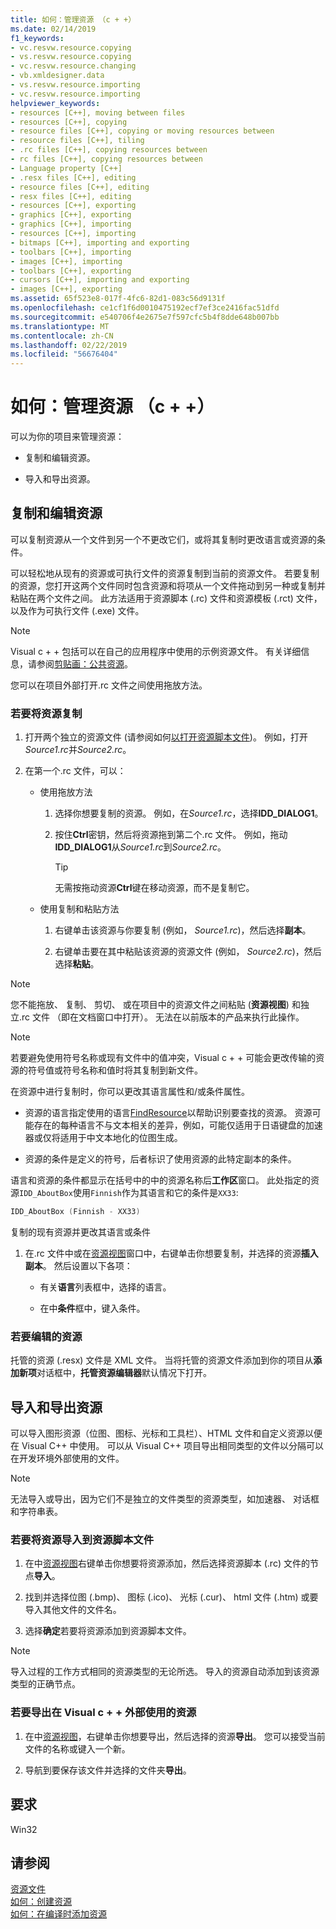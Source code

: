 ```yaml
---
title: 如何：管理资源 （c + +）
ms.date: 02/14/2019
f1_keywords:
- vc.resvw.resource.copying
- vs.resvw.resource.copying
- vc.resvw.resource.changing
- vb.xmldesigner.data
- vs.resvw.resource.importing
- vc.resvw.resource.importing
helpviewer_keywords:
- resources [C++], moving between files
- resources [C++], copying
- resource files [C++], copying or moving resources between
- resource files [C++], tiling
- .rc files [C++], copying resources between
- rc files [C++], copying resources between
- Language property [C++]
- .resx files [C++], editing
- resource files [C++], editing
- resx files [C++], editing
- resources [C++], exporting
- graphics [C++], exporting
- graphics [C++], importing
- resources [C++], importing
- bitmaps [C++], importing and exporting
- toolbars [C++], importing
- images [C++], importing
- toolbars [C++], exporting
- cursors [C++], importing and exporting
- images [C++], exporting
ms.assetid: 65f523e8-017f-4fc6-82d1-083c56d9131f
ms.openlocfilehash: ce1cf1f6d0010475192ecf7ef3ce2416fac51dfd
ms.sourcegitcommit: e540706f4e2675e7f597cfc5b4f8dde648b007bb
ms.translationtype: MT
ms.contentlocale: zh-CN
ms.lasthandoff: 02/22/2019
ms.locfileid: "56676404"
---
```

# <a name="how-to-manage-resources-c"></a>如何：管理资源 （c + +）

可以为你的项目来管理资源：

- 复制和编辑资源。

- 导入和导出资源。

## <a name="copy-and-edit-resources"></a>复制和编辑资源

可以复制资源从一个文件到另一个不更改它们，或将其复制时更改语言或资源的条件。

可以轻松地从现有的资源或可执行文件的资源复制到当前的资源文件。 若要复制的资源，您打开这两个文件同时包含资源和将项从一个文件拖动到另一种或复制并粘贴在两个文件之间。 此方法适用于资源脚本 (.rc) 文件和资源模板 (.rct) 文件，以及作为可执行文件 (.exe) 文件。

> [!NOTE]
> Visual c + + 包括可以在自己的应用程序中使用的示例资源文件。 有关详细信息，请参阅[剪贴画：公共资源](https://github.com/Microsoft/VCSamples)。

您可以在项目外部打开.rc 文件之间使用拖放方法。

### <a name="to-copy-resources"></a>若要将资源复制

1. 打开两个独立的资源文件 (请参阅如何[以打开资源脚本文件](/how-to-create-a-resource-script-file#use-resource-script-files))。 例如，打开*Source1.rc*并*Source2.rc*。

1. 在第一个.rc 文件，可以：

   - 使用拖放方法

      1. 选择你想要复制的资源。 例如，在*Source1.rc*，选择**IDD_DIALOG1**。

      1. 按住**Ctrl**密钥，然后将资源拖到第二个.rc 文件。 例如，拖动**IDD_DIALOG1**从*Source1.rc*到*Source2.rc*。

         > [!TIP]
         > 无需按拖动资源**Ctrl**键在移动资源，而不是复制它。

   - 使用复制和粘贴方法

      1. 右键单击该资源与你要复制 (例如， *Source1.rc*)，然后选择**副本**。

      1. 右键单击要在其中粘贴该资源的资源文件 (例如， *Source2.rc*)，然后选择**粘贴**。

> [!NOTE]
> 您不能拖放、 复制、 剪切、 或在项目中的资源文件之间粘贴 (**资源视图**) 和独立.rc 文件 （即在文档窗口中打开）。 无法在以前版本的产品来执行此操作。

> [!NOTE]
> 若要避免使用符号名称或现有文件中的值冲突，Visual c + + 可能会更改传输的资源的符号值或符号名称和值时将其复制到新文件。

在资源中进行复制时，你可以更改其语言属性和/或条件属性。

- 资源的语言指定使用的语言[FindResource](/windows/desktop/api/winbase/nf-winbase-findresourcea)以帮助识别要查找的资源。 资源可能存在的每种语言不与文本相关的差异，例如，可能仅适用于日语键盘的加速器或仅将适用于中文本地化的位图生成。

- 资源的条件是定义的符号，后者标识了使用资源的此特定副本的条件。

语言和资源的条件都显示在括号中的中的资源名称后**工作区**窗口。 此处指定的资源`IDD_AboutBox`使用`Finnish`作为其语言和它的条件是`XX33`:

```cpp
IDD_AboutBox (Finnish - XX33)
```

复制的现有资源并更改其语言或条件

1. 在.rc 文件中或在[资源视图](../windows/resource-view-window.md)窗口中，右键单击你想要复制，并选择的资源**插入副本**。 然后设置以下各项：

   - 有关**语言**列表框中，选择的语言。

   - 在中**条件**框中，键入条件。

### <a name="to-edit-resources"></a>若要编辑的资源

托管的资源 (.resx) 文件是 XML 文件。 当将托管的资源文件添加到你的项目从**添加新项**对话框中，**托管资源编辑器**默认情况下打开。

## <a name="import-and-export-resources"></a>导入和导出资源

可以导入图形资源（位图、图标、光标和工具栏）、HTML 文件和自定义资源以便在 Visual C++ 中使用。 可以从 Visual C++ 项目导出相同类型的文件以分隔可以在开发环境外部使用的文件。

> [!NOTE]
> 无法导入或导出，因为它们不是独立的文件类型的资源类型，如加速器、 对话框和字符串表。

### <a name="to-import-a-resource-into-the-resource-script-file"></a>若要将资源导入到资源脚本文件

1. 在中[资源视图](../windows/resource-view-window.md)右键单击你想要将资源添加，然后选择资源脚本 (.rc) 文件的节点**导入**。

1. 找到并选择位图 (.bmp)、 图标 (.ico)、 光标 (.cur)、 html 文件 (.htm) 或要导入其他文件的文件名。

1. 选择**确定**若要将资源添加到资源脚本文件。

> [!NOTE]
> 导入过程的工作方式相同的资源类型的无论所选。 导入的资源自动添加到该资源类型的正确节点。

### <a name="to-export-a-resource-for-use-outside-of-visual-c"></a>若要导出在 Visual c + + 外部使用的资源

1. 在中[资源视图](../windows/resource-view-window.md)，右键单击你想要导出，然后选择的资源**导出**。 您可以接受当前文件的名称或键入一个新。

1. 导航到要保存该文件并选择的文件夹**导出**。

## <a name="requirements"></a>要求

Win32

## <a name="see-also"></a>请参阅

[资源文件](../windows/resource-files-visual-studio.md)<br/>
[如何：创建资源](../windows/how-to-create-a-resource-script-file.md)<br/>
[如何：在编译时添加资源](../windows/how-to-include-resources-at-compile-time.md)<br/>